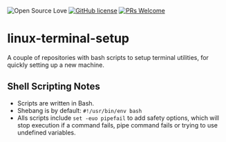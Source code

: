 ![Open Source Love](https://badges.frapsoft.com/os/v2/open-source.svg?v=103) [![GitHub license](https://img.shields.io/badge/licence-GPL--3.0-blue)](LICENSE) [![PRs Welcome](https://img.shields.io/badge/PRs-welcome-green.svg)](.github/CONTRIBUTING.md)
<br>

# linux-terminal-setup

A couple of repositories with bash scripts to setup terminal utilities, for quickly setting up a new machine.

## Shell Scripting Notes

- Scripts are written in Bash.
- Shebang is by default: `#!/usr/bin/env bash`
- Alls scripts include `set -euo pipefail` to add safety options, which will stop execution if a command fails, pipe command fails or trying to use
  undefined variables.
